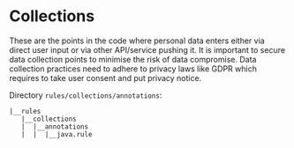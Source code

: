 # Collections

These are the points in the code where personal data enters either via direct user input or via other API/service pushing it. It is important to secure data collection points to minimise the risk of data compromise. Data collection practices need to adhere to privacy laws like GDPR which requires to take user consent and put privacy notice.

Directory `rules/collections/annotations`:

    |__rules
       |__collections
       |  |__annotations
       |  |  |__java.rule
